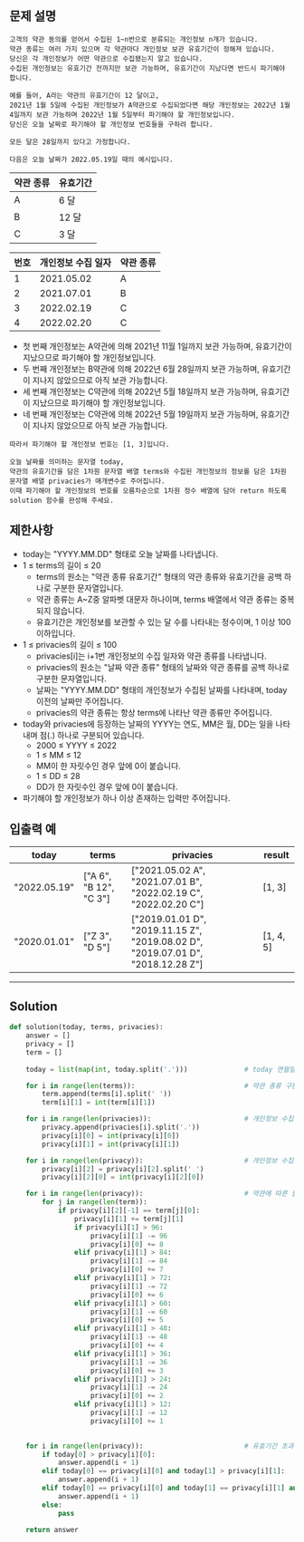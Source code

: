 ## 문제 설명
```
고객의 약관 동의를 얻어서 수집된 1~n번으로 분류되는 개인정보 n개가 있습니다.
약관 종류는 여러 가지 있으며 각 약관마다 개인정보 보관 유효기간이 정해져 있습니다.
당신은 각 개인정보가 어떤 약관으로 수집됐는지 알고 있습니다.
수집된 개인정보는 유효기간 전까지만 보관 가능하며, 유효기간이 지났다면 반드시 파기해야 합니다.

예를 들어, A라는 약관의 유효기간이 12 달이고,
2021년 1월 5일에 수집된 개인정보가 A약관으로 수집되었다면 해당 개인정보는 2022년 1월 4일까지 보관 가능하며 2022년 1월 5일부터 파기해야 할 개인정보입니다.
당신은 오늘 날짜로 파기해야 할 개인정보 번호들을 구하려 합니다.

모든 달은 28일까지 있다고 가정합니다.

다음은 오늘 날짜가 2022.05.19일 때의 예시입니다.
```

| 약관 종류	| 유효기간 |
| --- | --- |
| A |	6 달 |
| B |	12 달 |
| C |	3 달 |

| 번호 |	개인정보 수집 일자 |	약관 종류 |
| --- | --- | --- |
| 1 | 2021.05.02 | A |
| 2 |	2021.07.01 | B |
| 3 |	2022.02.19 | C |
| 4 |	2022.02.20 | C |


- 첫 번째 개인정보는 A약관에 의해 2021년 11월 1일까지 보관 가능하며, 유효기간이 지났으므로 파기해야 할 개인정보입니다.
- 두 번째 개인정보는 B약관에 의해 2022년 6월 28일까지 보관 가능하며, 유효기간이 지나지 않았으므로 아직 보관 가능합니다.
- 세 번째 개인정보는 C약관에 의해 2022년 5월 18일까지 보관 가능하며, 유효기간이 지났으므로 파기해야 할 개인정보입니다.
- 네 번째 개인정보는 C약관에 의해 2022년 5월 19일까지 보관 가능하며, 유효기간이 지나지 않았으므로 아직 보관 가능합니다.

```
따라서 파기해야 할 개인정보 번호는 [1, 3]입니다.

오늘 날짜를 의미하는 문자열 today,
약관의 유효기간을 담은 1차원 문자열 배열 terms와 수집된 개인정보의 정보를 담은 1차원 문자열 배열 privacies가 매개변수로 주어집니다.
이때 파기해야 할 개인정보의 번호를 오름차순으로 1차원 정수 배열에 담아 return 하도록 solution 함수를 완성해 주세요.
```

## 제한사항

- today는 "YYYY.MM.DD" 형태로 오늘 날짜를 나타냅니다.
- 1 ≤ terms의 길이 ≤ 20
   - terms의 원소는 "약관 종류 유효기간" 형태의 약관 종류와 유효기간을 공백 하나로 구분한 문자열입니다.
   - 약관 종류는 A~Z중 알파벳 대문자 하나이며, terms 배열에서 약관 종류는 중복되지 않습니다.
   - 유효기간은 개인정보를 보관할 수 있는 달 수를 나타내는 정수이며, 1 이상 100 이하입니다.
- 1 ≤ privacies의 길이 ≤ 100
   - privacies[i]는 i+1번 개인정보의 수집 일자와 약관 종류를 나타냅니다.
   - privacies의 원소는 "날짜 약관 종류" 형태의 날짜와 약관 종류를 공백 하나로 구분한 문자열입니다.
   - 날짜는 "YYYY.MM.DD" 형태의 개인정보가 수집된 날짜를 나타내며, today 이전의 날짜만 주어집니다.
   - privacies의 약관 종류는 항상 terms에 나타난 약관 종류만 주어집니다.
- today와 privacies에 등장하는 날짜의 YYYY는 연도, MM은 월, DD는 일을 나타내며 점(.) 하나로 구분되어 있습니다.
   - 2000 ≤ YYYY ≤ 2022
   - 1 ≤ MM ≤ 12
   - MM이 한 자릿수인 경우 앞에 0이 붙습니다.
   - 1 ≤ DD ≤ 28
   - DD가 한 자릿수인 경우 앞에 0이 붙습니다.
- 파기해야 할 개인정보가 하나 이상 존재하는 입력만 주어집니다.

## 입출력 예

| today |	terms |	privacies |	result |
| --- | --- | --- | --- |
| "2022.05.19" |	["A 6", "B 12", "C 3"] |	["2021.05.02 A", "2021.07.01 B", "2022.02.19 C", "2022.02.20 C"]	| [1, 3] |
| "2020.01.01" |	["Z 3", "D 5"] |	["2019.01.01 D", "2019.11.15 Z", "2019.08.02 D", "2019.07.01 D", "2018.12.28 Z"]	| [1, 4, 5] |

---

## Solution

```py
def solution(today, terms, privacies):
    answer = []
    privacy = []
    term = []
    
    today = list(map(int, today.split('.')))              # today 연월일로 나눠주기

    for i in range(len(terms)):                           # 약관 종류 구분
        term.append(terms[i].split(' '))
        term[i][1] = int(term[i][1])

    for i in range(len(privacies)):                       # 개인정보 수집 일자 연월 구분
        privacy.append(privacies[i].split('.'))
        privacy[i][0] = int(privacy[i][0])
        privacy[i][1] = int(privacy[i][1])

    for i in range(len(privacy)):                         # 개인정보 수집 일자 일 구분
        privacy[i][2] = privacy[i][2].split(' ')
        privacy[i][2][0] = int(privacy[i][2][0])

    for i in range(len(privacy)):                         # 약관에 따른 월 증가량 계산
        for j in range(len(term)):
            if privacy[i][2][-1] == term[j][0]:
                privacy[i][1] += term[j][1]
                if privacy[i][1] > 96:
                    privacy[i][1] -= 96
                    privacy[i][0] += 8
                elif privacy[i][1] > 84:
                    privacy[i][1] -= 84
                    privacy[i][0] += 7
                elif privacy[i][1] > 72:
                    privacy[i][1] -= 72
                    privacy[i][0] += 6
                elif privacy[i][1] > 60:
                    privacy[i][1] -= 60
                    privacy[i][0] += 5
                elif privacy[i][1] > 48:
                    privacy[i][1] -= 48
                    privacy[i][0] += 4
                elif privacy[i][1] > 36:
                    privacy[i][1] -= 36
                    privacy[i][0] += 3
                elif privacy[i][1] > 24:
                    privacy[i][1] -= 24
                    privacy[i][0] += 2
                elif privacy[i][1] > 12:
                    privacy[i][1] -= 12
                    privacy[i][0] += 1
                

    for i in range(len(privacy)):                         # 유효기간 초과 여부 조사
        if today[0] > privacy[i][0]:
            answer.append(i + 1)
        elif today[0] == privacy[i][0] and today[1] > privacy[i][1]:
            answer.append(i + 1)    
        elif today[0] == privacy[i][0] and today[1] == privacy[i][1] and today[2] >= privacy[i][2][0]:
            answer.append(i + 1)
        else:
            pass
    
    return answer
```
